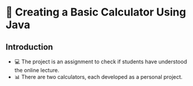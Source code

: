 # :1234: Creating a Basic Calculator Using Java

## Introduction
- :computer: The project is an assignment to check if students have understood the online lecture.
- :bar_chart: There are two calculators, each developed as a personal project.



